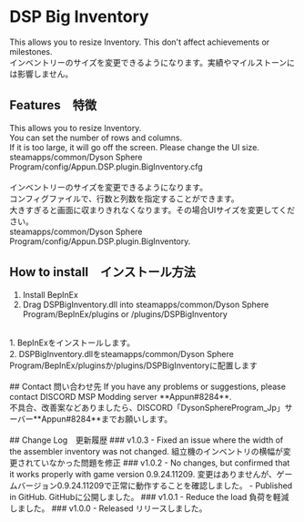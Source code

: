 # DSP Big Inventory
This allows you to resize Inventory. This don't affect achievements or milestones.<br>
インベントリーのサイズを変更できるようになります。実績やマイルストーンには影響しません。<br>

## Features　特徴
This allows you to resize Inventory.<br>
You can set the number of rows and columns. <br>
If it is too large, it will go off the screen. Please change the UI size.<br>
steamapps/common/Dyson Sphere Program/config/Appun.DSP.plugin.BigInventory.cfg<br>
<br>
インベントリーのサイズを変更できるようになります。<br>
コンフィグファイルで、行数と列数を指定することができます。<br>
大きすぎると画面に収まりきれなくなります。その場合UIサイズを変更してください。<br>
steamapps/common/Dyson Sphere Program/config/Appun.DSP.plugin.BigInventory.<br>

## How to install　インストール方法
1. Install BepInEx<br>
2. Drag DSPBigInventory.dll into steamapps/common/Dyson Sphere Program/BepInEx/plugins or /plugins/DSPBigInventory<br>
<br>
1. BepInExをインストールします。<br>
2. DSPBigInventory.dllをsteamapps/common/Dyson Sphere Program/BepInEx/pluginsか/plugins/DSPBigInventoryに配置します<br>
<br>
## Contact 問い合わせ先
If you have any problems or suggestions, please contact DISCORD MSP Modding server **Appun#8284**.<br>
不具合、改善案などありましたら、DISCORD「DysonSphereProgram_Jp」サーバー**Appun#8284**までお願いします。<br>
<br>
## Change Log　更新履歴
### v1.0.3
- Fixed an issue where the width of the assembler inventory was not changed. 組立機のインベントリの横幅が変更されていなかった問題を修正
### v1.0.2
- No changes, but confirmed that it works properly with game version 0.9.24.11209. 変更はありませんが、ゲームバージョン0.9.24.11209で正常に動作することを確認しました。
- Published in GitHub. GitHubに公開しました。
### v1.0.1
- Reduce the load 負荷を軽減しました。
### v1.0.0
- Released リリースしました。

